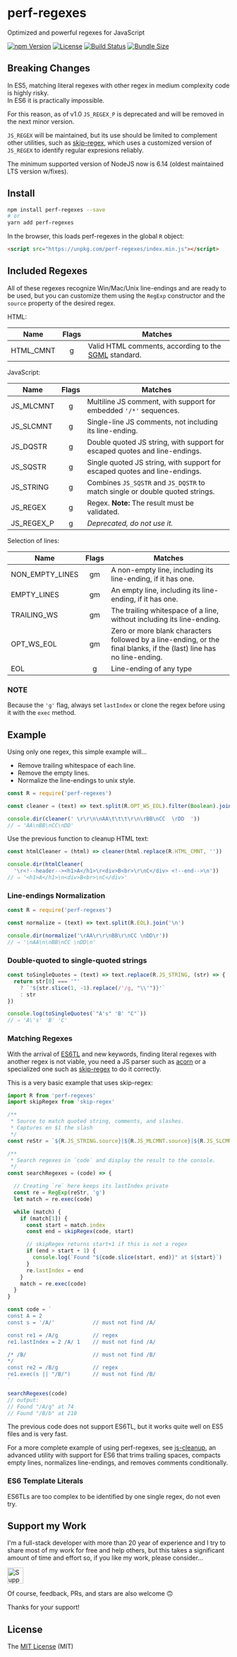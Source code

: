 # perf-regexes

Optimized and powerful regexes for JavaScript

[![npm Version][npm-badge]][npm-url]
[![License][license-badge]][license-url]
[![Build Status][build-badge]][build-url]
[![Bundle Size][size-badge]][size-url]

## Breaking Changes

In ES5, matching literal regexes with other regex in medium complexity code is highly risky.<br>In ES6 it is practically impossible.

For this reason, as of v1.0 `JS_REGEX_P` is deprecated and will be removed in the next minor version.

`JS_REGEX` will be maintained, but its use should be limited to complement other utilities, such as [skip-regex](https://github.com/aMarCruz/skip-regex), which uses a customized version of `JS_REGEX` to identify regular expresions reliably.

The minimum supported version of NodeJS now is 6.14 (oldest maintained LTS version w/fixes).

## Install

```sh
npm install perf-regexes --save
# or
yarn add perf-regexes
```

In the browser, this loads perf-regexes in the global `R` object:

```html
<script src="https://unpkg.com/perf-regexes/index.min.js"></script>
```

## Included Regexes

All of these regexes recognize Win/Mac/Unix line-endings and are ready to be used, but you can customize them using the `RegExp` constructor and the `source` property of the desired regex.

HTML:

Name       | Flags | Matches
---------- | :---: | -------
HTML_CMNT  | g     | Valid HTML comments, according to the [SGML](https://www.w3.org/TR/html4/intro/sgmltut.html#h-3.2.4) standard.

JavaScript:

Name       | Flags | Matches
---------- | :---: | -------
JS_MLCMNT  | g     | Multiline JS comment, with support for embedded `'/*'` sequences.
JS_SLCMNT  | g     | Single-line JS comments, not including its line-ending.
JS_DQSTR   | g     | Double quoted JS string, with support for escaped quotes and line-endings.
JS_SQSTR   | g     | Single quoted JS string, with support for escaped quotes and line-endings.
JS_STRING  | g     | Combines `JS_SQSTR` and `JS_DQSTR` to match single or double quoted strings.
JS_REGEX   | g     | Regex. **Note:** The result must be validated.
JS_REGEX_P | g     | _Deprecated, do not use it._

Selection of lines:

Name            | Flags | Matches
--------------- | :---: | -------
NON_EMPTY_LINES | gm    | A non-empty line, including its line-ending, if it has one.
EMPTY_LINES     | gm    | An empty line, including its line-ending, if it has one.
TRAILING_WS     | gm    | The trailing whitespace of a line, without including its line-ending.
OPT_WS_EOL      | gm    | Zero or more blank characters followed by a line-ending, or the final blanks, if the (last) line has no line-ending.
EOL             | g     | Line-ending of any type

### NOTE

Because the `'g'` flag, always set `lastIndex` or clone the regex before using it with the `exec` method.

## Example

Using only one regex, this simple example will...

- Remove trailing whitespace of each line.
- Remove the empty lines.
- Normalize the line-endings to unix style.

```js
const R = require('perf-regexes')

const cleaner = (text) => text.split(R.OPT_WS_EOL).filter(Boolean).join('\n')

console.dir(cleaner(' \r\r\n\nAA\t\t\t\r\n\rBB\nCC  \rDD  '))
// ⇒ 'AA\nBB\nCC\nDD'
```

Use the previous function to cleanup HTML text:

```js
const htmlCleaner = (html) => cleaner(html.replace(R.HTML_CMNT, ''))

console.dir(htmlCleaner(
  '\r<!--header--><h1>A</h1>\r<div>B<br>\r\nC</div> <!--end-->\n'))
// ⇒ '<h1>A</h1>\n<div>B<br>\nC</div>'
```

### Line-endings Normalization

```js
const R = require('perf-regexes')

const normalize = (text) => text.split(R.EOL).join('\n')

console.dir(normalize('\rAA\r\r\nBB\r\nCC \nDD\r'))
// ⇒ '\nAA\n\nBB\nCC \nDD\n'
```

### Double-quoted to single-quoted strings

```js
const toSingleQuotes = (text) => text.replace(R.JS_STRING, (str) => {
  return str[0] === '"'
    ? `'${str.slice(1, -1).replace(/'/g, "\\'")}'`
    : str
})

console.log(toSingleQuotes(`"A's" 'B' "C"`))
// ⇒ 'A\'s' 'B' 'C'
```

### Matching Regexes

With the arrival of [ES6TL](https://developer.mozilla.org/en-US/docs/Web/JavaScript/Reference/Template_literals) and new keywords, finding literal regexes with another regex is not viable, you need a JS parser such as [acorn](https://www.npmjs.com/package/acorn) or a specialized one such as [skip-regex](https://www.npmjs.com/package/skip-regex) to do it correctly.

This is a very basic example that uses skip-regex:

```js
import R from 'perf-regexes'
import skipRegex from 'skip-regex'

/**
 * Source to match quoted string, comments, and slashes.
 * Captures en $1 the slash
 */
const reStr = `${R.JS_STRING.source}|${R.JS_MLCMNT.source}|${R.JS_SLCMNT.source}|(/)`

/**
 * Search regexes in `code` and display the result to the console.
 */
const searchRegexes = (code) => {

  // Creating `re` here keeps its lastIndex private
  const re = RegExp(reStr, 'g')
  let match = re.exec(code)

  while (match) {
    if (match[1]) {
      const start = match.index
      const end = skipRegex(code, start)

      // skipRegex returns start+1 if this is not a regex
      if (end > start + 1) {
        console.log(`Found "${code.slice(start, end)}" at ${start}`)
      }
      re.lastIndex = end
    }
    match = re.exec(code)
  }
}

const code = `
const A = 2
const s = '/A/'            // must not find /A/

const re1 = /A/g           // regex
re1.lastIndex = 2 /A/ 1    // must not find /A/

/* /B/                     // must not find /B/
*/
const re2 = /B/g           // regex
re1.exec(s || "/B/")       // must not find /B/
`

searchRegexes(code)
// output:
// Found "/A/g" at 74
// Found "/B/b" at 210
```

The previous code does not support ES6TL, but it works quite well on ES5 files and is very fast.

For a more complete example of using perf-regexes, see [js-cleanup](https://github.com/aMarCruz/js-cleanup), an advanced utility with support for ES6 that trims trailing spaces, compacts empty lines, normalizes line-endings, and removes comments conditionally.

### ES6 Template Literals

ES6TLs are too complex to be identified by one single regex, do not even try.

## Support my Work

I'm a full-stack developer with more than 20 year of experience and I try to share most of my work for free and help others, but this takes a significant amount of time and effort so, if you like my work, please consider...

[<img src="https://amarcruz.github.io/images/kofi_blue.png" height="36" title="Support Me on Ko-fi" />][kofi-url]

Of course, feedback, PRs, and stars are also welcome 🙃

Thanks for your support!

## License

The [MIT License](LICENCE) (MIT)

[build-badge]:    https://img.shields.io/travis/aMarCruz/perf-regexes.svg
[build-url]:      https://travis-ci.org/aMarCruz/perf-regexes
[npm-badge]:      https://img.shields.io/npm/v/perf-regexes.svg
[npm-url]:        https://www.npmjs.com/package/perf-regexes
[license-badge]:  https://img.shields.io/npm/l/express.svg
[license-url]:    badge://github.com/aMarCruz/perf-regexes/blob/master/LICENSE
[size-badge]:     https://badgen.net/bundlephobia/min/perf-regexes
[size-url]:       https://bundlephobia.com/result?p=perf-regexes
[kofi-url]:       https://ko-fi.com/C0C7LF7I
